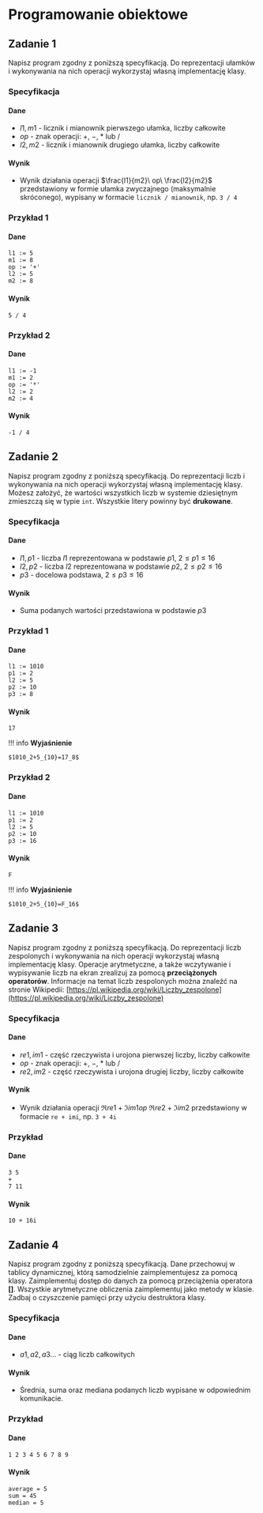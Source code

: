 # Programowanie obiektowe

## Zadanie 1

Napisz program zgodny z poniższą specyfikacją. Do reprezentacji ułamków i wykonywania na nich operacji wykorzystaj własną implementację klasy.

### Specyfikacja

#### Dane

* $l1, m1$ - licznik i mianownik pierwszego ułamka, liczby całkowite
* $op$ - znak operacji: $+$, $-$, $*$ lub $/$
* $l2, m2$ - licznik i mianownik drugiego ułamka, liczby całkowite

#### Wynik

* Wynik działania operacji $\frac{l1}{m2}\ op\ \frac{l2}{m2}$ przedstawiony w formie ułamka zwyczajnego (maksymalnie skróconego), wypisany w formacie `licznik / mianownik`, np. `3 / 4`

### Przykład 1

#### Dane

```
l1 := 5
m1 := 8
op := '+'
l2 := 5
m2 := 8
```

#### Wynik

```
5 / 4
```

### Przykład 2

#### Dane

```
l1 := -1
m1 := 2
op := '*'
l2 := 2
m2 := 4
```

#### Wynik

```
-1 / 4
```

## Zadanie 2

Napisz program zgodny z poniższą specyfikacją. Do reprezentacji liczb i wykonywania na nich operacji wykorzystaj własną implementację klasy.
Możesz założyć, że wartości wszystkich liczb w systemie dziesiętnym zmieszczą się w typie `int`. Wszystkie litery powinny być **drukowane**.

### Specyfikacja

#### Dane

* $l1, p1$ - liczba $l1$ reprezentowana w podstawie $p1$, $2 \leq p1 \leq 16$
* $l2, p2$ - liczba $l2$ reprezentowana w podstawie $p2$, $2 \leq p2 \leq 16$
* $p3$ - docelowa podstawa, $2 \leq p3 \leq 16$

#### Wynik

* Suma podanych wartości przedstawiona w podstawie $p3$

### Przykład 1

#### Dane

```
l1 := 1010
p1 := 2
l2 := 5
p2 := 10
p3 := 8
```

#### Wynik

```
17
```

!!! info
	**Wyjaśnienie**
	
	$1010_2+5_{10}=17_8$

### Przykład 2

#### Dane

```
l1 := 1010
p1 := 2
l2 := 5
p2 := 10
p3 := 16
```

#### Wynik

```
F
```

!!! info
	**Wyjaśnienie**
	
	$1010_2+5_{10}=F_16$

## Zadanie 3

Napisz program zgodny z poniższą specyfikacją. Do reprezentacji liczb zespolonych i wykonywania na nich operacji wykorzystaj własną implementację klasy.
Operacje arytmetyczne, a także wczytywanie i wypisywanie liczb na ekran zrealizuj za pomocą **przeciążonych operatorów**.
Informacje na temat liczb zespolonych można znaleźć na stronie Wikipedii: [https://pl.wikipedia.org/wiki/Liczby_zespolone](https://pl.wikipedia.org/wiki/Liczby_zespolone)

### Specyfikacja

#### Dane

* $re1, im1$ - część rzeczywista i urojona pierwszej liczby, liczby całkowite
* $op$ - znak operacji: $+$, $-$, $*$ lub $/$
* $re2, im2$ - część rzeczywista i urojona drugiej liczby, liczby całkowite

#### Wynik

* Wynik działania operacji $\Re{re1}+\Im{im1} op\ \Re{re2}+\Im{im2}$ przedstawiony w formacie `re + imi`, np. `3 + 4i`

### Przykład

#### Dane

```
3 5
+
7 11
```

#### Wynik

```
10 + 16i
```

## Zadanie 4

Napisz program zgodny z poniższą specyfikacją. 
Dane przechowuj w tablicy dynamicznej, którą samodzielnie zaimplementujesz za pomocą klasy.
Zaimplementuj dostęp do danych za pomocą przeciążenia operatora **[]**.
Wszystkie arytmetyczne obliczenia zaimplementuj jako metody w klasie.
Zadbaj o czyszczenie pamięci przy użyciu destruktora klasy.

### Specyfikacja

#### Dane

* $a1, a2, a3...$ - ciąg liczb całkowitych

#### Wynik

* Średnia, suma oraz mediana podanych liczb wypisane w odpowiednim komunikacie.

### Przykład

#### Dane

```
1 2 3 4 5 6 7 8 9
```

#### Wynik

```
average = 5
sum = 45
median = 5
```